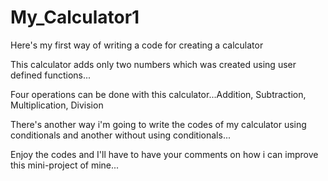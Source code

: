 # My_Calculator1

Here's my first way of writing a code for creating a calculator

This calculator adds only two numbers which was created using user defined functions...

Four operations can be done with this calculator...Addition, Subtraction, Multiplication, Division

There's another way i'm going to write the codes of my calculator using conditionals and another without using conditionals...

Enjoy the codes and I'll have to have your comments on how i can improve this mini-project of mine...

